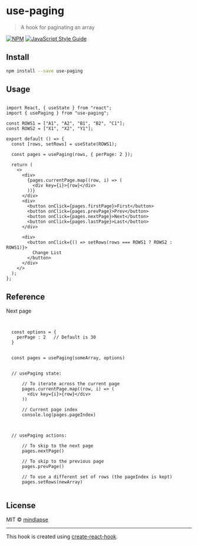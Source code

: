 # use-paging

> A hook for paginating an array

[![NPM](https://img.shields.io/npm/v/use-paging.svg)](https://www.npmjs.com/package/use-paging) [![JavaScript Style Guide](https://img.shields.io/badge/code_style-standard-brightgreen.svg)](https://standardjs.com)

## Install

```bash
npm install --save use-paging
```


## Usage

```tsx

import React, { useState } from "react";
import { usePaging } from "use-paging";

const ROWS1 = ["A1", "A2", "B1", "B2", "C1"];
const ROWS2 = ["X1", "X2", "Y1"];

export default () => {
  const [rows, setRows] = useState(ROWS1);

  const pages = usePaging(rows, { perPage: 2 });

  return (
    <>
      <div>
        {pages.currentPage.map((row, i) => (
          <div key={i}>{row}</div>
        ))}
      </div>
      <div>
        <button onClick={pages.firstPage}>First</button>
        <button onClick={pages.prevPage}>Prev</button>
        <button onClick={pages.nextPage}>Next</button>
        <button onClick={pages.lastPage}>Last</button>
      </div>

      <div>
        <button onClick={() => setRows(rows === ROWS1 ? ROWS2 : ROWS1)}>
          Change List
        </button>
      </div>
    </>
  );
};

```

## Reference

Next page
```tsx


  const options = {
    perPage : 2   // Default is 30
  }


  const pages = usePaging(someArray, options)


  // usePaging state:

      // To iterate across the current page
      pages.currentPage.map((row, i) => (
        <div key={i}>{row}</div>
      ))

      // Current page index
      console.log(pages.pageIndex)



  // usePaging actions:

      // To skip to the next page
      pages.nextPage()

      // To skip to the previous page
      pages.prevPage()  

      // To use a different set of rows (the pageIndex is kept)
      pages.setRows(newArray)


```


## License

MIT © [mindlapse](https://github.com/mindlapse)

---

This hook is created using [create-react-hook](https://github.com/hermanya/create-react-hook).
